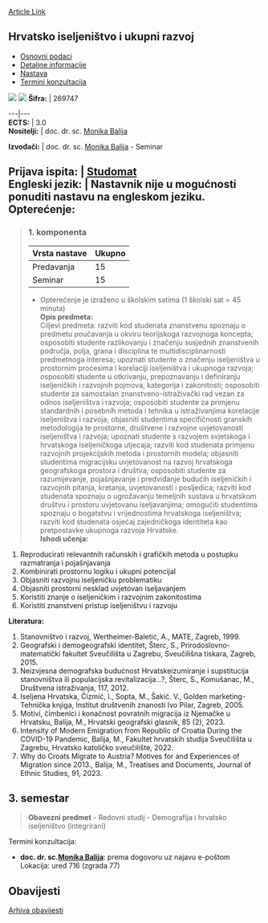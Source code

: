 [Article Link](https://www.fhs.hr/predmet/hiur_a)

## Hrvatsko iseljeništvo i ukupni razvoj
  * [Osnovni podaci](https://www.fhs.hr/predmet/hiur_a#v1id-523749_55968_1_0 "Osnovni podaci")
  * [Detaljne informacije](https://www.fhs.hr/predmet/hiur_a#v1id-523749_55968_1_1 "Detaljne informacije")
  * [Nastava](https://www.fhs.hr/predmet/hiur_a#v1id-523749_55968_1_2 "Nastava")
  * [Termini konzultacija](https://www.fhs.hr/predmet/hiur_a#v1id-523749_55968_1_3 "Termini konzultacija")


[![](https://www.fhs.hr/img/flags/gif/hr.gif)](https://www.fhs.hr/predmet/hiur_a) [![](https://www.fhs.hr/img/flags/gif/gb.gif)](https://www.fhs.hr/en/course/cdaed_a)
**Šifra:** |  269747  
  
---|---  
**ECTS:** |  3.0   
**Nositelji:** |  doc. dr. sc. [Monika Balija](https://www.fhs.hr/djelatnik/monika.balija)   
  
**Izvođači:** |  doc. dr. sc. [Monika Balija](https://www.fhs.hr/djelatnik/monika.balija) - Seminar  
  
**Prijava ispita:** |  [Studomat](http://www.isvu.hr/studomat)  
**Engleski jezik:** |  Nastavnik nije u mogućnosti ponuditi nastavu na engleskom jeziku.   
**Opterećenje:**  
---  
> ### 1. komponenta
> | Vrsta nastave | Ukupno  
> ---|---  
> Predavanja | 15  
> Seminar | 15  
> * Opterećenje je izraženo u školskim satima (1 školski sat = 45 minuta)   
**Opis predmeta:**  
> Ciljevi predmeta: razviti kod studenata znanstvenu spoznaju o predmetu poučavanja u okviru teorijskoga razvojnoga koncepta; osposobiti studente razlikovanju i značenju susjednih znanstvenih područja, polja, grana i disciplina te multidisciplinarnosti predmetnoga interesa; upoznati studente o značenju iseljeništva u prostornim procesima i korelaciji iseljeništva i ukupnoga razvoja; osposobiti studente u otkrivanju, prepoznavanju i definiranju iseljeničkih i razvojnih pojmova, kategorija i zakonitosti; osposobiti studente za samostalan znanstveno-istraživački rad vezan za odnos iseljeništva i razvoja; osposobiti studente za primjenu standardnih i posebnih metoda i tehnika u istraživanjima korelacije iseljeništva i razvoja; objasniti studentima specifičnosti granskih metodologija te prostorne, društvene i razvojne uvjetovanosti iseljeništva i razvoja; upoznati studente s razvojem svjetskoga i hrvatskoga iseljeničkoga utjecaja; razviti kod studenata primjenu razvojnih projekcijskih metoda i prostornih modela; objasniti studentima migracijsku uvjetovanost na razvoj hrvatskoga geografskoga prostora i društva; osposobiti studente za razumijevanje, pojašnjavanje i predviđanje budućih iseljeničkih i razvojnih pitanja, kretanja, uvjetovanosti i posljedica; razviti kod studenata spoznaju o ugrožavanju temeljnih sustava u hrvatskom društvu i prostoru uvjetovanu iseljavanjima; omogućiti studentima spoznaju o bogatstvu i vrijednostima hrvatskoga iseljeništva; razviti kod studenata osjećaj zajedničkoga identiteta kao pretpostavke ukupnoga razvoja Hrvatske.  
**Ishodi učenja:**  
  1. Reproducirati relevantnih računskih i grafičkih metoda u postupku razmatranja i pojašnjavanja
  2. Kombinirati prostornu logiku i ukupni potencijal
  3. Objasniti razvojnu iseljeničku problematiku
  4. Objasniti prostorni nesklad uvjetovan iseljavanjem
  5. Koristiti znanje o iseljeničkim i razvojnim zakonitostima
  6. Koristiti znanstveni pristup iseljeništvu i razvoju

  
**Literatura:**  
  1. Stanovništvo i razvoj, Wertheimer-Baletić, A., MATE, Zagreb, 1999. 
  2. Geografski i demogeografski identitet, Šterc, S., Prirodoslovno-matematički fakultet Sveučilišta u Zagrebu, Sveučilišna tiskara, Zagreb, 2015. 
  3. Neizvjesna demografska budućnost Hrvatskeizumiranje i supstitucija stanovništva ili populacijska revitalizacija...?, Šterc, S., Komušanac, M., Društvena istraživanja, 117, 2012. 
  4. Iseljena Hrvatska, Čizmić, I., Sopta, M., Šakić. V., Golden marketing-Tehnička knjiga, Institut društvenih znanosti Ivo Pilar, Zagreb, 2005. 
  5. Motivi, čimbenici i konačnost povratnih migracija iz Njemačke u Hrvatsku, Balija, M., Hrvatski geografski glasnik, 85 (2), 2023. 
  6. Intensity of Modern Emigration from Republic of Croatia During the COVID-19 Pandemic, Balija, M., Fakultet hrvatskih studija Sveučilišta u Zagrebu, Hrvatsko katoličko sveučilište, 2022. 
  7. Why do Croats Migrate to Austria? Motives for and Experiences of Migration since 2013., Balija, M., Treatises and Documents, Journal of Ethnic Studies, 91, 2023. 

  
**3. semestar**  
---  
> **Obavezni predmet** - Redovni studij - Demografija i hrvatsko iseljeništvo (integrirani)  
>   
Termini konzultacija: 
  * **doc. dr. sc.[Monika Balija](https://www.fhs.hr/djelatnik/monika.balija)**: 
prema dogovoru uz najavu e-poštom
Lokacija: ured 716 (zgrada 77) 


## Obavijesti
[Arhiva obavijesti](https://www.fhs.hr/predmet/hiur_a?@=21nd0#news_123982 "Arhiva obavijesti")
